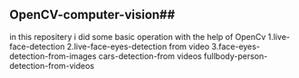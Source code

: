 ## OpenCV-computer-vision##
in this repositery i did some basic operation  with the help of OpenCv
1.live-face-detection 
2.live-face-eyes-detection from video 
3.face-eyes-detection-from-images
cars-detection-from videos
fullbody-person-detection-from-videos
